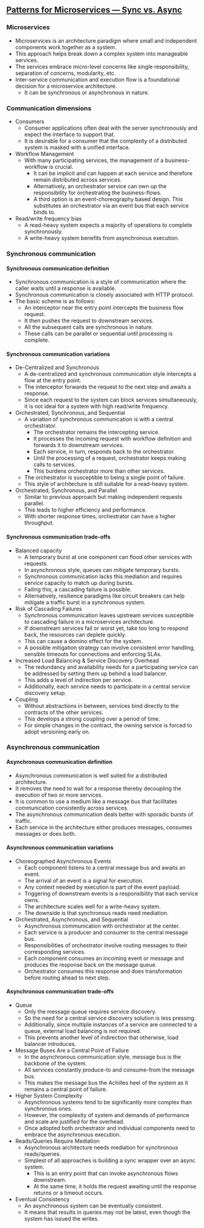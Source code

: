 ## [Patterns for Microservices — Sync vs. Async](https://dzone.com/articles/patterns-for-microservices-sync-vs-async)

### Microservices

- Microservices is an architecture paradigm where small and independent components work together as a system.
- This approach helps break down a complex system into manageable services.
- The services embrace micro-level concerns like single responsibility, separation of concerns, modularity, etc.
- Inter-service communication and execution flow is a foundational decision for a microservice architecture.
  - It can be synchronous or asynchronous in nature.

### Communication dimensions

- Consumers
  - Consumer applications often deal with the server synchronously and expect the interface to support that.
  - It is desirable for a consumer that the complexity of a distributed system is masked with a unified interface.
- Workflow Management
  - With many participating services, the management of a business-workflow is crucial.
    - It can be implicit and can happen at each service and therefore remain distributed across services.
    - Alternatively, an orchestrator service can own up the responsibility for orchestrating the business-flows.
    - A third option is an event-choreography based design. This substitutes an orchestrator via an event bus that each service binds to.
- Read/write frequency bias
  - A read-heavy system expects a majority of operations to complete synchronously.
  - A write-heavy system benefits from asynchronous execution.

### Synchronous communication

#### Synchronous communication definition

- Synchronous communication is a style of communication where the caller waits until a response is available.
- Synchronous communication is closely associated with HTTP protocol.
- The basic scheme is as follows:
  - An interceptor near the entry point intercepts the business flow request.
  - It then pushes the request to downstream services.
  - All the subsequent calls are synchronous in nature.
  - These calls can be parallel or sequential until processing is complete.

#### Synchronous communication variations

- De-Centralized and Synchronous
  - A de-centralized and synchronous communication style intercepts a flow at the entry point.
  - The interceptor forwards the request to the next step and awaits a response.
  - Since each request to the system can block services simultaneously, it is not ideal for a system with high read/write frequency.
- Orchestrated, Synchronous, and Sequential
  - A variation of synchronous communication is with a central orchestrator.
    - The orchestrator remains the intercepting service.
    - It processes the incoming request with workflow definition and forwards it to downstream services.
    - Each service, in turn, responds back to the orchestrator.
    - Until the processing of a request, orchestrator keeps making calls to services.
    - This burdens orchestrator more than other services.
  - The orchestrator is susceptible to being a single point of failure.
  - This style of architecture is still suitable for a read-heavy system.
- Orchestrated, Synchronous, and Parallel
  - Similar to previous approach but making independent requests parallel.
  - This leads to higher efficiency and performance.
  - With shorter response times, orchestrator can have a higher throughput.

#### Synchronous communication trade-offs

- Balanced capacity
  - A temporary burst at one component can flood other services with requests.
  - In asynchronous style, queues can mitigate temporary bursts.
  - Synchronous communication lacks this mediation and requires service capacity to match up during bursts.
  - Failing this, a cascading failure is possible.
  - Alternatively, resilience paradigms like circuit breakers can help mitigate a traffic burst in a synchronous system.
- Risk of Cascading Failures
  - Synchronous communication leaves upstream services susceptible to cascading failure in a microservices architecture.
  - If downstream services fail or worst yet, take too long to respond back, the resources can deplete quickly.
  - This can cause a domino effect for the system.
  - A possible mitigation strategy can involve consistent error handling, sensible timeouts for connections and enforcing SLAs.
- Increased Load Balancing & Service Discovery Overhead
  - The redundancy and availability needs for a participating service can be addressed by setting them up behind a load balancer.
  - This adds a level of indirection per service.
  - Additionally, each service needs to participate in a central service discovery setup.
- Coupling
  - Without abstractions in between, services bind directly to the contracts of the other services.
  - This develops a strong coupling over a period of time.
  - For simple changes in the contract, the owning service is forced to adopt versioning early on.
  
### Asynchronous communication

#### Asynchronous communication definition

- Asynchronous communication is well suited for a distributed architecture.
- It removes the need to wait for a response thereby decoupling the execution of two or more services.
- It is common to use a medium like a message bus that facilitates communication consistently across services.
- The asynchronous communication deals better with sporadic bursts of traffic.
- Each service in the architecture either produces messages, consumes messages or does both.

#### Asynchronous communication variations

- Choreographed Asynchronous Events
  - Each component listens to a central message bus and awaits an event.
  - The arrival of an event is a signal for execution.
  - Any context needed by execution is part of the event payload.
  - Triggering of downstream events is a responsibility that each service owns.
  - The architecture scales well for a write-heavy system.
  - The downside is that synchronous reads need mediation.
- Orchestrated, Asynchronous, and Sequential
  - Asynchronous communication with orchestrator at the center.
  - Each service is a producer and consumer to the central message bus.
  - Responsibilities of orchestrator involve routing messages to their corresponding services.
  - Each component consumes an incoming event or message and produces the response back on the message queue.
  - Orchestrator consumes this response and does transformation before routing ahead to next step.

#### Asynchronous communication trade-offs

- Queue
  - Only the message queue requires service discovery.
  - So the need for a central service discovery solution is less pressing.
  - Additionally, since multiple instances of a service are connected to a queue, external load balancing is not required.
  - This prevents another level of indirection that otherwise, load balancer introduces.
- Message Buses Are a Central Point of Failure
  - In the asynchronous communication style, message bus is the backbone of the system.
  - All services constantly produce-to and consume-from the message bus.
  - This makes the message bus the Achilles heel of the system as it remains a central point of failure.
- Higher System Complexity
  - Asynchronous systems tend to be significantly more complex than synchronous ones.
  - However, the complexity of system and demands of performance and scale are justified for the overhead.
  - Once adopted both orchestrator and individual components need to embrace the asynchronous execution.
- Reads/Queries Require Mediation
  - Asynchronous architecture needs mediation for synchronous reads/queries.
  - Simplest of all approaches is building a sync wrapper over an async system.
    - This is an entry point that can invoke asynchronous flows downstream.
    - At the same time, it holds the request awaiting until the response returns or a timeout occurs.
- Eventual Consistency
  - An asynchronous system can be eventually consistent.
  - It means that results in queries may not be latest, even though the system has issued the writes.

